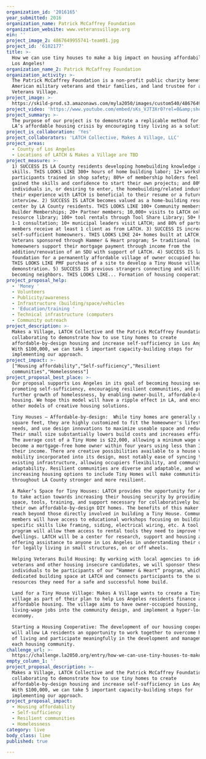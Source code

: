 ```yaml
---
organization_id: '2016165'
year_submitted: 2016
organization_name: Patrick McCaffrey Foundation
organization_website: www.veteransvillage.org
ein: ''
project_image_2: 4867649955741-team91.jpg
project_id: '6102177'
title: >-
  How we can use tiny houses to make a big impact on housing affordability in
  Los Angeles! 
organization_name_2: Patrick McCaffrey Foundation
organization_activity: >-
  The Patrick McCaffrey Foundation is a non-profit public charity benefitting
  American military veterans and their families, and land trustee for a future
  Veterans Village.
project_image: >-
  https://skild-prod.s3.amazonaws.com/myla2050/images/custom540/4867649955741-team91.jpg
project_video: 'https://www.youtube.com/embed/sKs_VJT3Xr0?rel=0&amp;showinfo=0'
project_summary: >-
  The purpose of our project is to demonstrate a replicable method for solving
  LA’s affordable housing crisis by encouraging tiny living as a solution.
project_is_collaboration: 'Yes'
project_collaborators: 'LATCH Collective, Makes A Village, LLC'
project_areas:
  - County of Los Angeles
  - Locations of LATCH & Makes a Village are TBD
project_measure: >-
  1) SUCCESS IS LA County residents developing homebuilding knowledge and
  skills. THIS LOOKS LIKE 300+ hours of home building labor; 12+ workshops; 50+
  participants trained in shop safety; 80%+ of membership holders feel they’ve
  gained the skills and confidence to start their own projects; and 80%+
  individuals in, or desiring to enter, the homebuilding/related industry feel
  their experience with LATCH is beneficial to their resume or a future
  interview. 2) SUCCESS IS LATCH becomes valued as a home-building resource
  center by LA County residents. THIS LOOKS LIKE 100+ Community memberships; 12+
  Builder Memberships; 20+ Partner members; 10,000+ visits to LATCH online
  resource library; 100+ tool rentals through Tool Share Library; 50+ hours of
  1-1 consultation; 10+ municipal leaders visit LATCH; and 80% of partner
  members receive at least 1 client as from LATCH. 3) SUCCESS IS increase in
  self-sufficient homeowners. THIS LOOKS LIKE 24+ homes built at LATCH; 12+
  Veterans sponsored through Hammer & Heart program; 5+ traditional (non-tiny)
  homeowners support their mortgage payment through income from the
  addition/renovation of an SDU with support of LATCH. 4) SUCCESS IS laying the
  foundation for a permanently affordable village of owner occupied housing.
  THIS LOOKS LIKE PMF purchase of a site to develop a Tiny House village
  demonstration. 5) SUCCESS IS previous strangers connecting and willfully
  becoming neighbors. THIS LOOKS LIKE... Formation of housing cooperative.
project_proposal_help:
  - 'Money '
  - Volunteers
  - Publicity/awareness
  - Infrastructure (building/space/vehicles
  - 'Education/training '
  - Technical infrastructure (computers
  - Community outreach
project_description: >-
  Makes a Village, LATCH Collective and the Patrick McCaffrey Foundation are
  collaborating to demonstrate how to use tiny homes to create
  affordable-by-design housing and increase self-sufficiency in Los Angeles.
  With $100,000, we can take 5 important capacity-building steps for
  implementing our approach.
project_impact: >-
  ["Housing affordability","Self-sufficiency","Resilient
  communities","Homelessness"]
project_proposal_best_place: >-
  Our proposal supports Los Angeles in its goal of becoming housing secure,
  promoting self-sufficiency, encouraging resilient communities, and preventing
  further growth of homelessness, by enabling owner-built, affordable-by-design
  housing. We hope this model will have a ripple effect in LA, and encourage
  other models of creative housing solutions.

  Tiny Houses – Affordable-by-design:  While tiny homes are generally under 300
  square feet, they are highly customized to fit the homeowner's lifestyle and
  needs, and use design innovations to maximize useable space and reduce waste.
  Their small size substantially lowers build costs and increases efficiency. 
  The average cost of a Tiny Home is $22,000, allowing a minimum wage earner to
  become a mortgage-free home owner within four years using less than 30% of
  their income. There are creative possibilities available to a house with
  mobility incorporated into its design, most notably ease of syncing to
  existing infrastructure, allowing occupiers flexibility, and communities
  adaptability. Resilient communities are diverse and adaptable, and we believe
  increasing housing options to include Tiny Homes will make communities
  throughout LA County stronger and more resilient. 

  A Maker’s Space for Tiny Houses: LATCH provides the opportunity for Angelenos
  to take action towards increasing their housing security by providing the
  space, tools, training, and support necessary for collaboratively building
  their own affordable-by-design DIY homes. The benefits of this maker’s space
  reach beyond those directly involved in building a Tiny House. Community
  members will have access to educational workshops focusing on building
  specific skills like framing, siding, electrical wiring, etc. A tool share
  program will allow them access to rental tools they need to improve their own
  dwellings. LATCH will be a center for research, support and housing advocacy,
  offering assistance to anyone in Los Angeles in understanding their options
  for legally living in small structures, on or off wheels. 

  Helping Veterans Build Housing: By working with local agencies to identify
  veterans and other housing insecure candidates, we will sponsor these
  individuals to be participants of our “Hammer & Heart” program, which provides
  dedicated building space at LATCH and connects participants to the support and
  resources they need for a safe and successful home build. 

  Land for a Tiny House Village: Makes A Village wants to create a Tiny House
  village as part of their plan to help Los Angeles residents finance and build
  affordable housing. The village aims to have owner-occupied housing, integrate
  living-wage jobs into the community design, and implement a hyper-local
  economy. 

  Starting a Housing Cooperative: The development of our housing cooperative
  will allow LA residents an opportunity to work together to overcome high costs
  of living and participate meaningfully in the development and management of
  each housing community.
challenge_url: >-
  https://challenge.la2050.org/entry/how-we-can-use-tiny-houses-to-make-a-big-impact-on-housing-affordability-in-los-angeles!
empty_column_1: ''
project_proposal_description: >-
  Makes a Village, LATCH Collective and the Patrick McCaffrey Foundation are
  collaborating to demonstrate how to use tiny homes to create
  affordable-by-design housing and increase self-sufficiency in Los Angeles.
  With $100,000, we can take 5 important capacity-building steps for
  implementing our approach.
project_proposal_impact:
  - Housing affordability
  - Self-sufficiency
  - Resilient communities
  - Homelessness
category: live
body_class: lime
published: true

---
```

